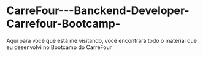 # CarreFour---Banckend-Developer-Carrefour-Bootcamp-
Aqui para você que está me visitando, você encontrará todo o material que eu desenvolvi no Bootcamp do CarreFour 
